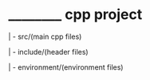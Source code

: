 # ________ cpp project
| - src/(main cpp files)

| - include/(header files)

| - environment/(environment files)